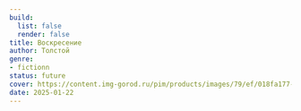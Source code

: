 ```yaml
---
build:
  list: false
  render: false
title: Воскресение
author: Толстой
genre:
- fictionn
status: future
cover: https://content.img-gorod.ru/pim/products/images/79/ef/018fa177-8b1b-71df-b17e-6ffe4b2679ef.jpg?width=0&height=1200&fit=bounds
date: 2025-01-22
---
```


